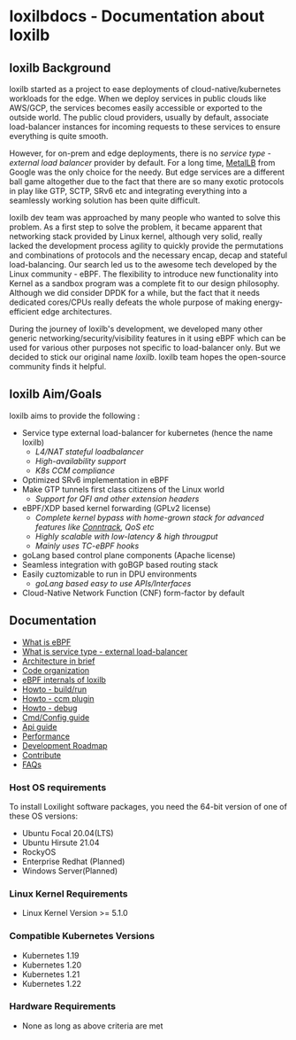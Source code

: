 # loxilbdocs - Documentation about loxilb

## loxilb Background 
loxilb started as a project to ease deployments of cloud-native/kubernetes workloads for the edge. When we deploy services in public clouds like AWS/GCP, the services becomes easily accessible or exported to the outside world. The public cloud providers, usually by default, associate load-balancer instances for incoming requests to these services to ensure everything is quite smooth. 

However, for on-prem and edge deployments, there is no *service type - external load balancer* provider by default. For a long time, [MetalLB](https://metallb.universe.tf/) from Google was the only choice for the needy. But edge services are a different ball game altogether due to the fact that there are so many exotic protocols in play like GTP, SCTP, SRv6 etc and integrating everything into a seamlessly working solution has been quite difficult.

loxilb dev team was approached by many people who wanted to solve this problem. As a first step to solve the problem, it became apparent that networking stack provided by Linux kernel, although very solid,  really lacked the development process agility to quickly provide the permutations and combinations of protocols and the necessary encap, decap and stateful load-balancing. Our search led us to the awesome tech developed by the Linux community - eBPF. The flexibility to introduce new functionality into Kernel as a sandbox program was a complete fit to our design philosophy. Although we did consider DPDK for a while, but the fact that it needs dedicated cores/CPUs really defeats the whole purpose of making energy-efficient edge architectures.

During the journey of loxilb's development, we developed many other generic networking/security/visibility features in it using eBPF which can be used for various other purposes not specific to load-balancer only. But we decided to stick our original name *loxilb*. loxilb team hopes the open-source community finds it helpful.

## loxilb Aim/Goals

loxilb aims to provide the following :

-  Service type external load-balancer for kubernetes (hence the name loxilb)
   - *L4/NAT stateful loadbalancer*
   - *High-availability support*
   - *K8s CCM compliance*
-  Optimized SRv6 implementation in eBPF 
-  Make GTP tunnels first class citizens of the Linux world 
   - *Support for QFI and other extension headers*  
-  eBPF/XDP based kernel forwarding (GPLv2 license)
   - *Complete kernel bypass with home-grown stack for advanced features like [Conntrack](https://thermalcircle.de/doku.php?id=blog:linux:connection_tracking_1_modules_and_hooks), QoS etc*
   - *Highly scalable with low-latency & high througput*
   - *Mainly uses TC-eBPF hooks* 
-  goLang based control plane components (Apache license)
-  Seamless integration with goBGP based routing stack
-  Easily cuztomizable to run in DPU environments
   - *goLang based easy to use APIs/Interfaces*
-  Cloud-Native Network Function (CNF) form-factor by default

## Documentation

- [What is eBPF](docs/ebpf.md)
- [What is service type - external load-balancer](docs/lb.md)
- [Architecture in brief](docs/arch.md)
- [Code organization](docs/code.md)
- [eBPF internals of loxilb](docs/loxilbebpf.md)
- [Howto - build/run](docs/run.md)
- [Howto - ccm plugin](docs/ccm.md)
- [Howto - debug](docs/debugging.md)
- [Cmd/Config guide](docs/cmd.md)
- [Api guide](docs/api.md)
- [Performance](docs/perf.md)
- [Development Roadmap](docs/roadmap.md)
- [Contribute](docs/contribute.md)
- [FAQs](docs/faq.md)

### Host OS requirements
To install Loxilight software packages, you need the 64-bit version of one of these OS versions:
* Ubuntu Focal 20.04(LTS)
* Ubuntu Hirsute 21.04
* RockyOS
* Enterprise Redhat (Planned)
* Windows Server(Planned)

### Linux Kernel Requirements
* Linux Kernel Version >= 5.1.0

### Compatible Kubernetes Versions
* Kubernetes 1.19
* Kubernetes 1.20
* Kubernetes 1.21
* Kubernetes 1.22

### Hardware Requirements
* None as long as above criteria are met


